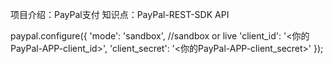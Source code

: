 项目介绍：PayPal支付
知识点：PayPal-REST-SDK API


<!-- PayPal开发测试页：https://developer.paypal.com/developer/accounts/ -->
<!-- 创建app 获得你的id和secret -->
paypal.configure({
    'mode': 'sandbox', //sandbox or live
    'client_id': '<你的PayPal-APP-client_id>',
    'client_secret': '<你的PayPal-APP-client_secret>'
  });
